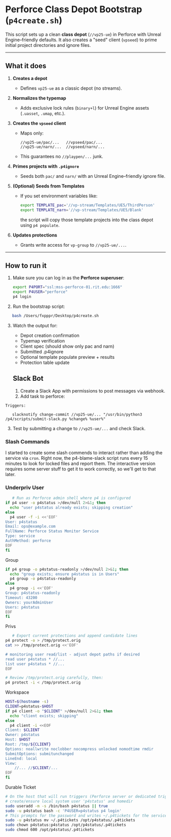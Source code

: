 # Perforce Class Depot Bootstrap (`p4create.sh`)

This script sets up a clean **class depot** (`//vp25-ue`) in Perforce with
Unreal Engine–friendly defaults. It also creates a "seed" client (`vpseed`)
to prime initial project directories and ignore files.

---

## What it does

1. **Creates a depot**  
   - Defines `vp25-ue` as a classic depot (no streams).

2. **Normalizes the typemap**  
   - Adds exclusive lock rules (`binary+l`) for Unreal Engine assets (`.uasset`, `.umap`, etc.).

3. **Creates the `vpseed` client**  
   - Maps only:
     ```
     //vp25-ue/pac/...   //vpseed/pac/...
     //vp25-ue/narn/...  //vpseed/narn/...
     ```
   - This guarantees no `//playpen/...` junk.

4. **Primes projects with `.p4ignore`**  
   - Seeds both `pac/` and `narn/` with an Unreal Engine–friendly ignore file.

5. **(Optional) Seeds from Templates**  
   - If you set environment variables like:
     ```bash
     export TEMPLATE_pac='//vp-stream/Templates/UE5/ThirdPerson'
     export TEMPLATE_narn='//vp-stream/Templates/UE5/Blank'
     ```
     the script will copy those template projects into the class depot using
     `p4 populate`.

6. **Updates protections**  
   - Grants write access for `vp-group` to `//vp25-ue/...`.

---

## How to run it

1. Make sure you can log in as the **Perforce superuser**:
   ```bash
   export P4PORT="ssl:mss-perforce-01.rit.edu:1666"
   export P4USER="perforce"
   p4 login
   ```

2. Run the bootstrap script:
```bash
   bash /Users/fxpppr/Desktop/p4create.sh
```

3. Watch the output for:
   - Depot creation confirmation
   - Typemap verification
   - Client spec (should show only pac and narn)
   - Submitted .p4ignore
   - Optional template populate preview + results
   - Protection table update

   ## Slack Bot

   1. Create a Slack App with permissions to post messages via webhook.
   2. Add task to perforce:
```
Triggers:

   slacknotify change-commit //vp25-ue/... "/usr/bin/python3 /p4/scripts/submit-slack.py %change% %user%"
```
   3. Test by submitting a change to `//vp25-ue/...` and check Slack.

   ### Slash Commands

   I started to create some slash commends to interact rather than adding the service via `cron`. Right now, the p4-blame-slack script runs every 15 minutes to look for locked files and report them. The interactive version requires some server stuff to get it to work correctly, so we'll get to that later.
   
   ### Underpriv User

   ```bash
      # Run as Perforce admin shell where p4 is configured
   if p4 user -o p4status >/dev/null 2>&1; then
     echo "user p4status already exists; skipping creation"
   else
     p4 user -f -i <<'EOF'
   User: p4status
   Email: ops@example.com
   FullName: Perforce Status Monitor Service
   Type: service
   AuthMethod: perforce
   EOF
   fi
   ```

   Group

   ```bash
   if p4 group -o p4status-readonly >/dev/null 2>&1; then
     echo "group exists; ensure p4status is in Users"
     p4 group -o p4status-readonly
   else
     p4 group -i <<'EOF'
   Group: p4status-readonly
   Timeout: 43200
   Owners: yourAdminUser
   Users: p4status
   EOF
   fi
   ```

   Privs

   ```bash
      # Export current protections and append candidate lines
   p4 protect -o > /tmp/protect.orig
   cat >> /tmp/protect.orig <<'EOF'
   
   # monitoring user read/list - adjust depot paths if desired
   read user p4status * //...
   list user p4status * //...
   EOF
   
   # Review /tmp/protect.orig carefully, then:
   p4 protect -i < /tmp/protect.orig
   ```

   Workspace

   ```bash
   HOST=$(hostname -s)
   CLIENT=p4status-$HOST
   if p4 client -o "$CLIENT" >/dev/null 2>&1; then
     echo "client exists; skipping"
   else
     p4 client -i <<EOF
   Client: $CLIENT
   Owner: p4status
   Host: $HOST
   Root: /tmp/${CLIENT}
   Options: noallwrite noclobber nocompress unlocked nomodtime rmdir
   SubmitOptions: submitunchanged
   LineEnd: local
   View:
       //... //$CLIENT/...
   EOF
   fi
   ```

   Durable Ticket

   ```bash
   # On the host that will run triggers (Perforce server or dedicated trigger host)
   # create/ensure local system user 'p4status' and homedir
   sudo useradd -m -s /bin/bash p4status || true
   sudo -u p4status bash -c 'P4USER=p4status p4 login'
   # This prompts for the password and writes ~/.p4tickets for the service user. Then move it:
   sudo -u p4status mv ~/.p4tickets /opt/p4status/.p4tickets
   sudo chown p4status:p4status /opt/p4status/.p4tickets
   sudo chmod 600 /opt/p4status/.p4tickets
   ```